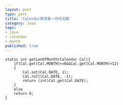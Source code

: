 ```yaml
---
layout: post
type: post
title: 'Calendar获得某一月份天数'
category: Java
tags:
- java
- calendar
- month
published: true
---
```


	static int getLenOfMonth(Calendar Cal){
		if(Cal.get(Cal.MONTH)>=0&&Cal.get(Cal.MONTH)<12)
		{
			Cal.set(Cal.DATE, 1);
			Cal.roll(Cal.DATE, -1);
			return (int)Cal.get(Cal.DATE);
		}
		else
		return 0;
	}

